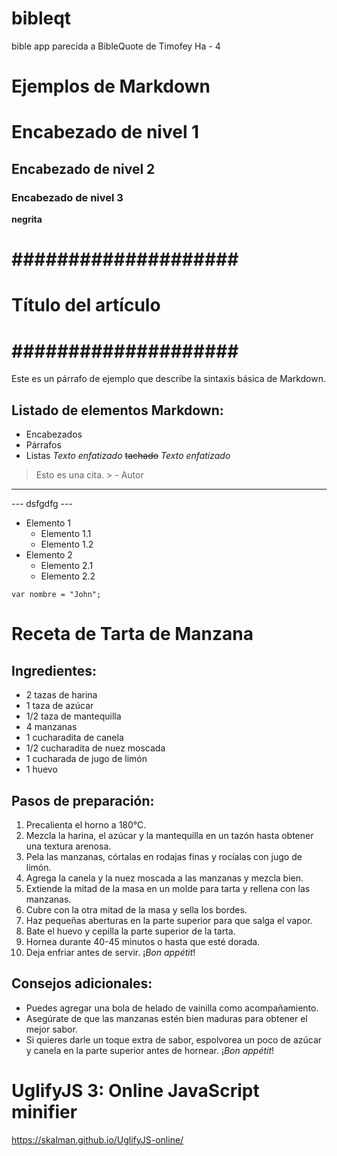 # bibleqt
bible app parecida a BibleQuote de Timofey Ha - 4


# Ejemplos de Markdown

# Encabezado de nivel 1
## Encabezado de nivel 2
### Encabezado de nivel 3
**negrita**

# #################### #
# Título del artículo #
# #################### #
Este es un párrafo de ejemplo que describe la sintaxis básica de Markdown.
## Listado de elementos Markdown:
- Encabezados
- Párrafos
- Listas
*Texto enfatizado*
~~tachado~~
_Texto enfatizado_
> Esto es una cita. > - Autor
___ 
--- dsfgdfg ---

- Elemento 1
    - Elemento 1.1
    - Elemento 1.2
- Elemento 2
    - Elemento 2.1
    - Elemento 2.2

<!-- comentario -->

`var nombre = "John";`


# Receta de Tarta de Manzana
## Ingredientes:
- 2 tazas de harina
- 1 taza de azúcar
- 1/2 taza de mantequilla
- 4 manzanas
- 1 cucharadita de canela
- 1/2 cucharadita de nuez moscada
- 1 cucharada de jugo de limón
- 1 huevo
## Pasos de preparación:
1. Precalienta el horno a 180°C.
2. Mezcla la harina, el azúcar y la mantequilla en un tazón hasta obtener una textura arenosa.
3. Pela las manzanas, córtalas en rodajas finas y rocíalas con jugo de limón.
4. Agrega la canela y la nuez moscada a las manzanas y mezcla bien.
5. Extiende la mitad de la masa en un molde para tarta y rellena con las manzanas.
6. Cubre con la otra mitad de la masa y sella los bordes.
7. Haz pequeñas aberturas en la parte superior para que salga el vapor.
8. Bate el huevo y cepilla la parte superior de la tarta.
9. Hornea durante 40-45 minutos o hasta que esté dorada.
10. Deja enfriar antes de servir. ¡*Bon appétit*!
## Consejos adicionales:
- Puedes agregar una bola de helado de vainilla como acompañamiento.
- Asegúrate de que las manzanas estén bien maduras para obtener el mejor sabor.
- Si quieres darle un toque extra de sabor, espolvorea un poco de azúcar y canela en la parte superior antes de hornear.
¡*Bon appétit*!


# UglifyJS 3: Online JavaScript minifier
https://skalman.github.io/UglifyJS-online/